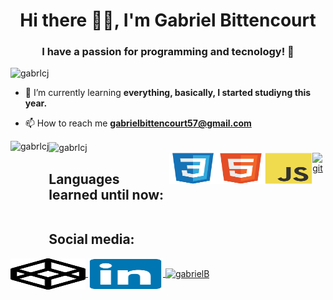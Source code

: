 <h1 align="center">Hi there 👋🏽, I'm Gabriel Bittencourt</h1>
<h3 align="center">I have a passion for programming and tecnology! 🚀</h3>


<p align="left"> <img src="https://komarev.com/ghpvc/?username=gabrlcj&label=Profile%20views&color=0e75b6&style=flat" alt="gabrlcj" /> </p>

- 🌱 I’m currently learning **everything, basically, I started studiyng this year.**

- 📫 How to reach me **gabrielbittencourt57@gmail.com**

<div>
  <img align="left" height="150em" src="https://github-readme-stats.vercel.app/api?username=gabrlcj&show_icons=true&theme=tokyonight&title_color=ffffff&text_color=00ff84&locale=en" alt="gabrlcj" />
  <img align="center" height="150em" src="https://github-readme-stats.vercel.app/api/top-langs?username=gabrlcj&show_icons=true&theme=tokyonight&title_color=ffffff&text_color=00ff84&locale=en&layout=compact" alt="gabrlcj" />
</div>

<div style="display: flex"><br>
  <h2>Languages learned until now:</h2>
  <a href="https://www.w3schools.com/css/" target="_blank"> 
    <img align="center" src="https://raw.githubusercontent.com/devicons/devicon/master/icons/css3/css3-original.svg" alt="css3" width="120" height="50"/> 
  </a> 
  <a href="https://www.w3.org/html/" target="_blank"> 
    <img align="center" src="https://raw.githubusercontent.com/devicons/devicon/master/icons/html5/html5-original.svg" alt="html5" width="120" height="50"/> 
  </a> 
  <a href="https://developer.mozilla.org/en-US/docs/Web/JavaScript" target="_blank"> 
    <img align="center" src="https://raw.githubusercontent.com/devicons/devicon/master/icons/javascript/javascript-original.svg" alt="javascript" width="120" height="50"/> 
  </a> 
  <a href="https://git-scm.com/" target="_blank"> 
    <img align="center" src="https://www.vectorlogo.zone/logos/git-scm/git-scm-icon.svg" alt="git" width="120" height="50"/> 
  </a> 
</div>


<h2>Social media:</h2>
<div>
  <a href="https://codepen.io/gabrlcj" target="blank">
    <img align="center" src="https://raw.githubusercontent.com/devicons/devicon/master/icons/codepen/codepen-plain.svg" alt="gabrielB" height="50" width="120" />
  </a>
  <a href="https://linkedin.com/in/gabriel-bittencourt-penteado" target="blank">
    <img align="center" src="https://raw.githubusercontent.com/devicons/devicon/master/icons/linkedin/linkedin-original.svg" alt="gabrielB" height="50" width="120" />
  </a>
  <a href="https://instagram.com/gabrlcj" target="blank">
    <img align="center" src="https://www.logo.wine/a/logo/Instagram/Instagram-Logo.wine.svg" alt="gabrielB" height="75" width="120" />
  </a>
</div>
